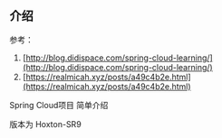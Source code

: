 ## 介绍

参考：

1. [http://blog.didispace.com/spring-cloud-learning/](http://blog.didispace.com/spring-cloud-learning/)
2. [https://realmicah.xyz/posts/a49c4b2e.html](https://realmicah.xyz/posts/a49c4b2e.html)

Spring Cloud项目 简单介绍

版本为 Hoxton-SR9